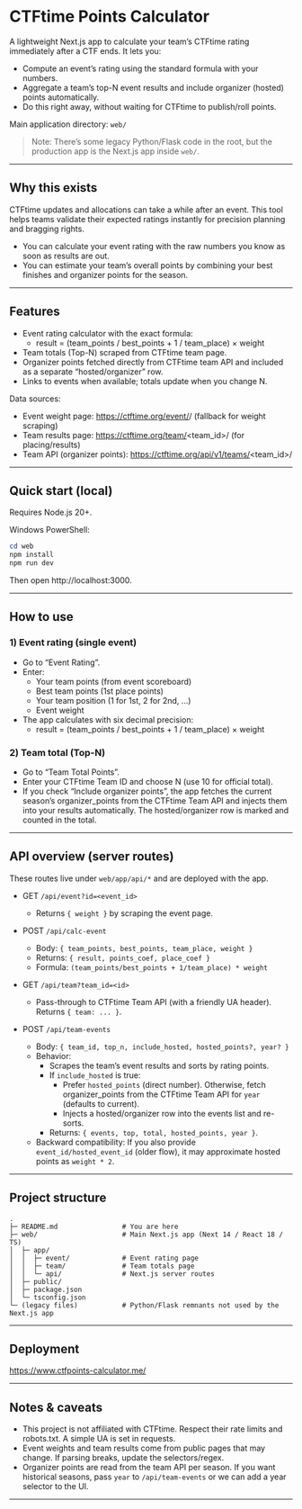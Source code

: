 # CTFtime Points Calculator

A lightweight Next.js app to calculate your team’s CTFtime rating immediately after a CTF ends. It lets you:
- Compute an event’s rating using the standard formula with your numbers.
- Aggregate a team’s top-N event results and include organizer (hosted) points automatically.
- Do this right away, without waiting for CTFtime to publish/roll points.

Main application directory: `web/`

> Note: There’s some legacy Python/Flask code in the root, but the production app is the Next.js app inside `web/`.

---

## Why this exists
CTFtime updates and allocations can take a while after an event. This tool helps teams validate their expected ratings instantly for precision planning and bragging rights.

- You can calculate your event rating with the raw numbers you know as soon as results are out.
- You can estimate your team’s overall points by combining your best finishes and organizer points for the season.

---

## Features
- Event rating calculator with the exact formula:
  - result = (team_points / best_points + 1 / team_place) × weight
- Team totals (Top-N) scraped from CTFtime team page.
- Organizer points fetched directly from CTFtime team API and included as a separate “hosted/organizer” row.
- Links to events when available; totals update when you change N.

Data sources:
- Event weight page: https://ctftime.org/event/<id>/ (fallback for weight scraping)
- Team results page: https://ctftime.org/team/<team_id>/ (for placing/results)
- Team API (organizer points): https://ctftime.org/api/v1/teams/<team_id>/

---

## Quick start (local)
Requires Node.js 20+.

Windows PowerShell:
```powershell
cd web
npm install
npm run dev
```
Then open http://localhost:3000.

---

## How to use

### 1) Event rating (single event)
- Go to “Event Rating”.
- Enter:
  - Your team points (from event scoreboard)
  - Best team points (1st place points)
  - Your team position (1 for 1st, 2 for 2nd, …)
  - Event weight
- The app calculates with six decimal precision:
  - result = (team_points / best_points + 1 / team_place) × weight

### 2) Team total (Top-N)
- Go to “Team Total Points”.
- Enter your CTFtime Team ID and choose N (use 10 for official total).
- If you check “Include organizer points”, the app fetches the current season’s organizer_points from the CTFtime Team API and injects them into your results automatically. The hosted/organizer row is marked and counted in the total.

---

## API overview (server routes)
These routes live under `web/app/api/*` and are deployed with the app.

- GET `/api/event?id=<event_id>`
  - Returns `{ weight }` by scraping the event page.

- POST `/api/calc-event`
  - Body: `{ team_points, best_points, team_place, weight }`
  - Returns: `{ result, points_coef, place_coef }`
  - Formula: `(team_points/best_points + 1/team_place) * weight`

- GET `/api/team?team_id=<id>`
  - Pass-through to CTFtime Team API (with a friendly UA header). Returns `{ team: ... }`.

- POST `/api/team-events`
  - Body: `{ team_id, top_n, include_hosted, hosted_points?, year? }`
  - Behavior:
    - Scrapes the team’s event results and sorts by rating points.
    - If `include_hosted` is true:
      - Prefer `hosted_points` (direct number). Otherwise, fetch organizer_points from the CTFtime Team API for `year` (defaults to current).
      - Injects a hosted/organizer row into the events list and re-sorts.
    - Returns: `{ events, top, total, hosted_points, year }`.
  - Backward compatibility: If you also provide `event_id/hosted_event_id` (older flow), it may approximate hosted points as `weight * 2`.

---

## Project structure
```
. 
├─ README.md                # You are here
├─ web/                     # Main Next.js app (Next 14 / React 18 / TS)
│  ├─ app/
│  │  ├─ event/             # Event rating page
│  │  ├─ team/              # Team totals page
│  │  └─ api/               # Next.js server routes
│  ├─ public/
│  ├─ package.json
│  └─ tsconfig.json
└─ (legacy files)           # Python/Flask remnants not used by the Next.js app
```

---

## Deployment

https://www.ctfpoints-calculator.me/

---

## Notes & caveats
- This project is not affiliated with CTFtime. Respect their rate limits and robots.txt. A simple UA is set in requests.
- Event weights and team results come from public pages that may change. If parsing breaks, update the selectors/regex.
- Organizer points are read from the team API per season. If you want historical seasons, pass `year` to `/api/team-events` or we can add a year selector to the UI.

---
